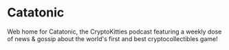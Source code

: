 # Catatonic
Web home for Catatonic, the CryptoKitties podcast featuring a weekly dose of news &amp; gossip about the world's first and best cryptocollectibles game!

